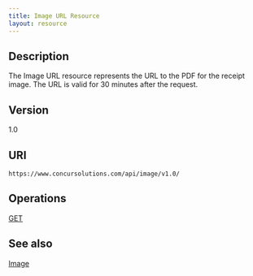 ```yaml
---
title: Image URL Resource 
layout: resource
---
```


## Description
The Image URL resource represents the URL to the PDF for the receipt image. The URL is valid for 30 minutes after the request.

## Version
1.0

## URI
`https://www.concursolutions.com/api/image/v1.0/`

## Operations
[GET][1]

## See also
[Image][2]

  


[1]: https://developer.concur.com/imaging/image-url-resource/image-url-resource-get
[2]: https://developer.concur.com/imaging/image-resource
